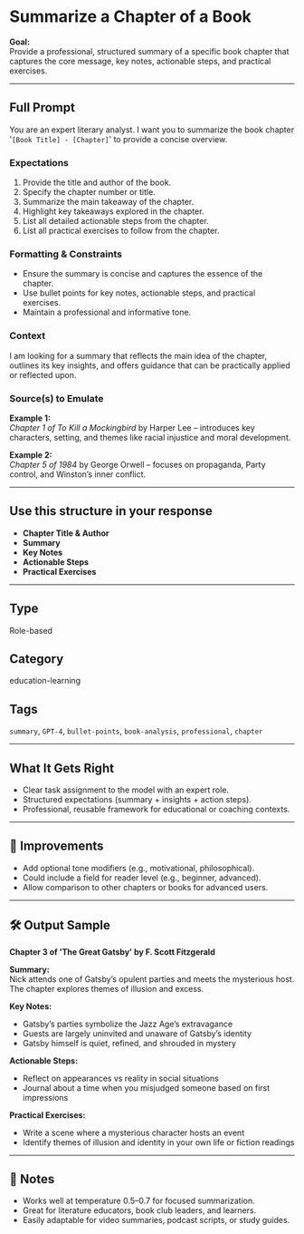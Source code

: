 # Summarize a Chapter of a Book

**Goal:**  
Provide a professional, structured summary of a specific book chapter that captures the core message, key notes, actionable steps, and practical exercises.

---

## Full Prompt

You are an expert literary analyst. I want you to summarize the book chapter '`[Book Title] - [Chapter]`' to provide a concise overview.

### Expectations

1. Provide the title and author of the book.
2. Specify the chapter number or title.
3. Summarize the main takeaway of the chapter.
4. Highlight key takeaways explored in the chapter.
5. List all detailed actionable steps from the chapter.
6. List all practical exercises to follow from the chapter.

### Formatting & Constraints

- Ensure the summary is concise and captures the essence of the chapter.
- Use bullet points for key notes, actionable steps, and practical exercises.
- Maintain a professional and informative tone.

### Context

I am looking for a summary that reflects the main idea of the chapter, outlines its key insights, and offers guidance that can be practically applied or reflected upon.

### Source(s) to Emulate

**Example 1:**  
*Chapter 1 of To Kill a Mockingbird* by Harper Lee – introduces key characters, setting, and themes like racial injustice and moral development.

**Example 2:**  
*Chapter 5 of 1984* by George Orwell – focuses on propaganda, Party control, and Winston’s inner conflict.

---

## Use this structure in your response

- **Chapter Title & Author**
- **Summary**
- **Key Notes**
- **Actionable Steps**
- **Practical Exercises**

---

## Type

Role-based

## Category

education-learning

## Tags

`summary`, `GPT-4`, `bullet-points`, `book-analysis`, `professional`, `chapter`

---

## What It Gets Right

- Clear task assignment to the model with an expert role.
- Structured expectations (summary + insights + action steps).
- Professional, reusable framework for educational or coaching contexts.

---

## 🧪 Improvements

- Add optional tone modifiers (e.g., motivational, philosophical).
- Could include a field for reader level (e.g., beginner, advanced).
- Allow comparison to other chapters or books for advanced users.

---

## 🛠️ Output Sample

**Chapter 3 of 'The Great Gatsby' by F. Scott Fitzgerald**

**Summary:**  
Nick attends one of Gatsby’s opulent parties and meets the mysterious host. The chapter explores themes of illusion and excess.

**Key Notes:**
- Gatsby’s parties symbolize the Jazz Age’s extravagance
- Guests are largely uninvited and unaware of Gatsby’s identity
- Gatsby himself is quiet, refined, and shrouded in mystery

**Actionable Steps:**
- Reflect on appearances vs reality in social situations
- Journal about a time when you misjudged someone based on first impressions

**Practical Exercises:**
- Write a scene where a mysterious character hosts an event
- Identify themes of illusion and identity in your own life or fiction readings

---

## 📓 Notes

- Works well at temperature 0.5–0.7 for focused summarization.
- Great for literature educators, book club leaders, and learners.
- Easily adaptable for video summaries, podcast scripts, or study guides.